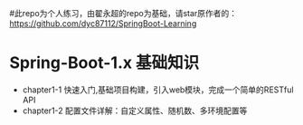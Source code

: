#此repo为个人练习，由翟永超的repo为基础，请star原作者的： https://github.com/dyc87112/SpringBoot-Learning
# Spring-Boot-1.x 基础知识
* chapter1-1 快速入门,基础项目构建，引入web模块，完成一个简单的RESTful API
* chapter1-2 配置文件详解：自定义属性、随机数、多环境配置等



